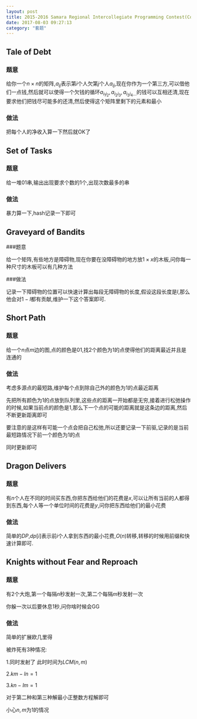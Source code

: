```yaml
---
layout: post
title: 2015-2016 Samara Regional Intercollegiate Programming Contest(Codeforces GYM 100812)
date: 2017-08-03 09:27:13
category: "套题"
---
```

<script type="text/javascript"
   src="http://cdn.mathjax.org/mathjax/latest/MathJax.js?config=TeX-AMS-MML_HTMLorMML"></script>
   
## Tale of Debt

### 题意

给你一个$n \times n$的矩阵,$a_{ij}$表示第$i$个人欠第$j$个人$a_{ij}$,现在你作为一个第三方,可以借他们一点钱,然后就可以使得一个欠钱的循环$a_{i_1i_2},a_{i_2i_3},a_{i_3i_4...}$的钱可以互相还清,现在要求他们把钱尽可能多的还清,然后使得这个矩阵里剩下的元素和最小

### 做法

把每个人的净收入算一下然后就OK了

## Set of Tasks

### 题意

给一堆01串,输出出现要求个数的1个,出现次数最多的串

### 做法

暴力算一下,hash记录一下即可



## Graveyard of Bandits

###题意

给一个矩阵,有些地方是障碍物,现在你要在没障碍物的地方放$1 \times x$的木板,问你每一种尺寸的木板可以有几种方法

###做法

记录一下障碍物的位置可以快速计算出每段无障碍物的长度,假设这段长度是$l$,那么他会对$1 - l$都有贡献,维护一下这个答案即可.

## Short Path

### 题意

给一个$n$点$m$边的图,点的颜色是$01$,找$2$个颜色为1的点使得他们的距离最近并且是连通的

### 做法

考虑多源点的最短路,维护每个点到除自己外的颜色为1的点最近距离

先把所有颜色为1的点放到队列里,这些点的距离一开始都是无穷,接着进行松弛操作的时候,如果当前点的颜色是1,那么下一个点的可能的距离就是这条边的距离,然后不断更新距离即可

要注意的是这样有可能一个点会把自己松弛,所以还要记录一下前驱,记录的是当前最短路情况下前一个颜色为1的点

同时更新即可


## Dragon Delivers

### 题意
有$n$个人在不同的时间买东西,你把东西给他们的花费是$x$,可以让所有当前的人都得到东西,每个人等一个单位时间的花费是$y$,问你把东西给他们的最小花费

### 做法

简单的$DP$,$dp[i]$表示前$i$个人拿到东西的最小花费,$O(n)$转移,转移的时候用前缀和快速计算即可.


## Knights without Fear and Reproach

### 题意

有2个大炮,第一个每隔$n$秒发射一次,第二个每隔$m$秒发射一次

你躲一次以后要休息1秒,问你啥时候会GG

### 做法

简单的扩展欧几里得

被炸死有3种情况:

1.同时发射了 此时时间为$LCM(n,m)$

2.$km - ln = 1$

3.$kn - lm = 1$

对于第二种和第三种解最小正整数方程解即可

小心$n,m$为1的情况

